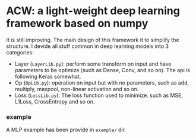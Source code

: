 # ACW: a light-weight deep learning framework based on numpy

It is still improving. The main design of this framework it to simplify the structure. I devide all stuff common in deep learning models into 3 categories:

* Layer (```LayerLib.py```): perform some transform on input and have parameters to be optimize (such as Dense, Conv, and so on). The api is following Keras somewhat.
* Op (```OpLib.py```): operation on input but with no parameters, such as add, multiply, maxpool, non-linear activation and so on.
* Loss (```LossLib.py```): The loss function used to minimize. such as MSE, L1Loss, CrossEntropy and so on.


### example

A MLP example has been provide in ```example/``` dir.



